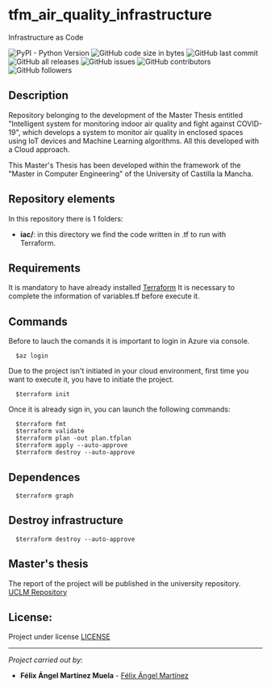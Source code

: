 # tfm_air_quality_infrastructure
Infrastructure as Code

![PyPI - Python Version](https://img.shields.io/pypi/pyversions/Pandas)
![GitHub code size in bytes](https://img.shields.io/github/languages/code-size/FelixAngelMartinez/tfm_air_quality_infrastructure)
![GitHub last commit](https://img.shields.io/github/last-commit/FelixAngelMartinez/tfm_air_quality_infrastructure)
![GitHub all releases](https://img.shields.io/github/downloads/FelixAngelMartinez/test_1/tfm_air_quality_infrastructure)
![GitHub issues](https://img.shields.io/github/issues-raw/FelixAngelMartinez/tfm_air_quality_infrastructure)
![GitHub contributors](https://img.shields.io/github/contributors/FelixAngelMartinez/tfm_air_quality_infrastructure)
![GitHub followers](https://img.shields.io/github/followers/FelixAngelMartinez?style=social)

## Description
Repository belonging to the development of the Master Thesis entitled "Intelligent system for monitoring indoor air quality and fight against COVID-19", which develops a system to monitor air quality in enclosed spaces using IoT devices and Machine Learning algorithms. All this developed with a Cloud approach.

This Master's Thesis has been developed within the framework of the "Master in Computer Engineering" of the University of Castilla la Mancha.

## Repository elements
In this repository there is 1 folders:
* **iac/**: in this directory we find the code written in .tf to run with Terraform.

## Requirements
It is mandatory to have already installed [Terraform](https://www.terraform.io/)
It is necessary to complete the information of variables.tf before execute it.
## Commands
Before to lauch the comands it is important to login in Azure via console.
```console
  $az login
```
Due to the project isn't initiated in your cloud environment, first time you want to execute it, you have to initiate the project.
```console
  $terraform init
```
Once it is already sign in, you can launch the following commands:
```console
  $terraform fmt
  $terraform validate
  $terraform plan -out plan.tfplan
  $terraform apply --auto-approve
  $terraform destroy --auto-approve
```
## Dependences
```console
  $terraform graph
```
## Destroy infrastructure
```console
  $terraform destroy --auto-approve
```
## Master's thesis
The report of the project will be published in the university repository.
[UCLM Repository](https://ruidera.uclm.es/)

## License:
Project under license [LICENSE](LICENSE)

---
_Project carried out by:_
* **Félix Ángel Martínez Muela** - [Félix Ángel Martínez](https://github.com/FelixAngelMartinez)